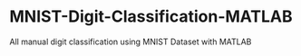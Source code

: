 # MNIST-Digit-Classification-MATLAB
All manual digit classification using MNIST Dataset with MATLAB
